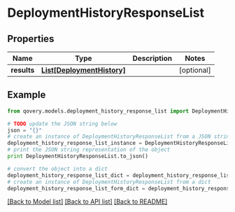 # DeploymentHistoryResponseList


## Properties

Name | Type | Description | Notes
------------ | ------------- | ------------- | -------------
**results** | [**List[DeploymentHistory]**](DeploymentHistory.md) |  | [optional] 

## Example

```python
from qovery.models.deployment_history_response_list import DeploymentHistoryResponseList

# TODO update the JSON string below
json = "{}"
# create an instance of DeploymentHistoryResponseList from a JSON string
deployment_history_response_list_instance = DeploymentHistoryResponseList.from_json(json)
# print the JSON string representation of the object
print DeploymentHistoryResponseList.to_json()

# convert the object into a dict
deployment_history_response_list_dict = deployment_history_response_list_instance.to_dict()
# create an instance of DeploymentHistoryResponseList from a dict
deployment_history_response_list_form_dict = deployment_history_response_list.from_dict(deployment_history_response_list_dict)
```
[[Back to Model list]](../README.md#documentation-for-models) [[Back to API list]](../README.md#documentation-for-api-endpoints) [[Back to README]](../README.md)


